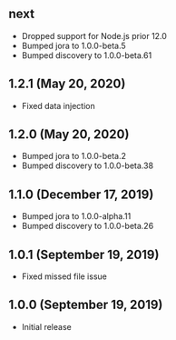 ## next

- Dropped support for Node.js prior 12.0
- Bumped jora to 1.0.0-beta.5
- Bumped discovery to 1.0.0-beta.61

## 1.2.1 (May 20, 2020)

- Fixed data injection

## 1.2.0 (May 20, 2020)

- Bumped jora to 1.0.0-beta.2
- Bumped discovery to 1.0.0-beta.38

## 1.1.0 (December 17, 2019)

- Bumped jora to 1.0.0-alpha.11
- Bumped discovery to 1.0.0-beta.26

## 1.0.1 (September 19, 2019)

- Fixed missed file issue

## 1.0.0 (September 19, 2019)

- Initial release
